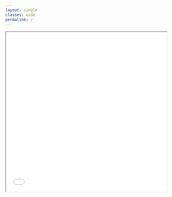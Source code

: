 ```yaml
---
layout: single
classes: wide
permalink: /
---
```

<html>
  <head>
  </head>
  <body>
    <iframe src="/_assets/CV.pdf" width="100%" height="500px">
    </iframe>
  </body>
</html>
